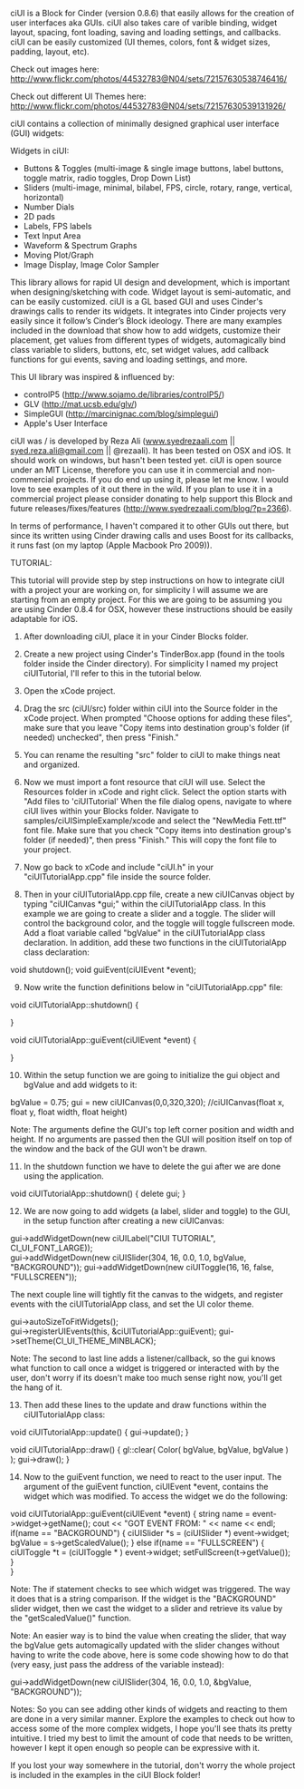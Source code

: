 ciUI is a Block for Cinder (version 0.8.6) that easily allows for the creation of user interfaces aka GUIs. ciUI also takes care of varible binding, widget layout, spacing, font loading, saving and loading settings, and callbacks. ciUI can be easily customized (UI themes, colors, font & widget sizes, padding, layout, etc).

Check out images here: http://www.flickr.com/photos/44532783@N04/sets/72157630538746416/

Check out different UI Themes here: http://www.flickr.com/photos/44532783@N04/sets/72157630539131926/

ciUI contains a collection of minimally designed graphical user interface (GUI) widgets:

Widgets in ciUI:

- Buttons & Toggles (multi-image & single image buttons, label buttons, toggle matrix, radio toggles, Drop Down List)
- Sliders (multi-image, minimal, bilabel, FPS, circle, rotary, range, vertical, horizontal)
- Number Dials
- 2D pads
- Labels, FPS labels
- Text Input Area
- Waveform & Spectrum Graphs
- Moving Plot/Graph
- Image Display, Image Color Sampler

This library allows for rapid UI design and development, which is important when designing/sketching with code. Widget layout is semi-automatic, and can be easily customized. ciUI is a GL based GUI and uses Cinder's drawings calls to render its widgets. It integrates into Cinder projects very easily since it follow’s Cinder’s Block ideology. There are many examples included in the download that show how to add widgets, customize their placement, get values from different types of widgets, automagically bind class variable to sliders, buttons, etc, set widget values, add callback functions for gui events, saving and loading settings, and more.

This UI library was inspired & influenced by: 

- controlP5 (http://www.sojamo.de/libraries/controlP5/) 
- GLV (http://mat.ucsb.edu/glv/)
- SimpleGUI (http://marcinignac.com/blog/simplegui/)
- Apple's User Interface 

ciUI was / is developed by Reza Ali (www.syedrezaali.com || syed.reza.ali@gmail.com || @rezaali). It has been tested on OSX  and iOS. It should work on windows, but hasn't been tested yet. ciUI is open source under an MIT License, therefore you can use it in commercial and non-commercial projects. If you do end up using it, please let me know. I would love to see examples of it out there in the wild. If you plan to use it in a commercial project please consider donating to help support this Block and future releases/fixes/features (http://www.syedrezaali.com/blog/?p=2366).

In terms of performance, I haven't compared it to other GUIs out there, but since its written using Cinder drawing calls and uses Boost for its callbacks, it runs fast (on my laptop (Apple Macbook Pro 2009)).

TUTORIAL: 

This tutorial will provide step by step instructions on how to integrate ciUI with a project your are working on, for simplicity I will assume we are starting from an empty project. For this we are going to be assuming you are using Cinder 0.8.4 for OSX, however these instructions should be easily adaptable for iOS.

1. After downloading ciUI, place it in your Cinder Blocks folder. 

2. Create a new project using Cinder's TinderBox.app (found in the tools folder inside the Cinder directory). For simplicity I named my project ciUITutorial, I'll refer to this in the tutorial below. 

3. Open the xCode project. 

4. Drag the src (ciUI/src) folder within ciUI into the Source folder in the xCode project. When prompted "Choose options for adding these files", make sure that you leave "Copy items into destination group's folder (if needed) unchecked", then press "Finish." 

5. You can rename the resulting "src" folder to ciUI to make things neat and organized. 

6. Now we must import a font resource that ciUI will use. Select the Resources folder in xCode and right click. Select the option starts with "Add files to 'ciUITutorial' When the file dialog opens, navigate to where ciUI lives within your Blocks folder. Navigate to samples/ciUISimpleExample/xcode and select the "NewMedia Fett.ttf" font file. Make sure that you check "Copy items into destination group's folder (if needed)", then press "Finish." This will copy the font file to your project. 

7. Now go back to xCode and include "ciUI.h" in your "ciUITutorialApp.cpp" file inside the source folder. 

8. Then in your ciUITutorialApp.cpp file, create a new ciUICanvas object by typing "ciUICanvas *gui;" within the ciUITutorialApp class. In this example we are going to create a slider and a toggle. The slider will control the background color, and the toggle will toggle fullscreen mode. Add a float variable called "bgValue" in the ciUITutorialApp class declaration. In addition, add these two functions in the ciUITutorialApp class declaration: 

void shutdown(); 
void guiEvent(ciUIEvent *event);    

9. Now write the function definitions below in "ciUITutorialApp.cpp" file: 

void ciUITutorialApp::shutdown()
{

}

void ciUITutorialApp::guiEvent(ciUIEvent *event)
{

}

10. Within the setup function we are going to initialize the gui object and bgValue and add widgets to it:

bgValue = 0.75; 
gui = new ciUICanvas(0,0,320,320);		//ciUICanvas(float x, float y, float width, float height)		

Note: The arguments define the GUI's top left corner position and width and height. If no arguments are passed then the GUI will position itself on top of the window and the back of the GUI won't be drawn. 

11. In the shutdown function we have to delete the gui after we are done using the application. 

void ciUITutorialApp::shutdown()
{
    delete gui; 
}

12. We are now going to add widgets (a label, slider and toggle) to the GUI, in the setup function after creating a new ciUICanvas: 

gui->addWidgetDown(new ciUILabel("CIUI TUTORIAL", CI_UI_FONT_LARGE));    
gui->addWidgetDown(new ciUISlider(304, 16, 0.0, 1.0, bgValue, "BACKGROUND"));
gui->addWidgetDown(new ciUIToggle(16, 16, false, "FULLSCREEN"));    

The next couple line will tightly fit the canvas to the widgets, and register events with the ciUITutorialApp class, and set the UI color theme.

gui->autoSizeToFitWidgets();           
gui->registerUIEvents(this, &ciUITutorialApp::guiEvent);
gui->setTheme(CI_UI_THEME_MINBLACK);

Note: The second to last line adds a listener/callback, so the gui knows what function to call once a widget is triggered or interacted with by the user, don't worry if its doesn't make too much sense right now, you'll get the hang of it. 

13. Then add these lines to the update and draw functions within the ciUITutorialApp class: 

void ciUITutorialApp::update()
{
    gui->update();
}

void ciUITutorialApp::draw()
{
    gl::clear( Color( bgValue, bgValue, bgValue ) ); 
    gui->draw();
}

14. Now to the guiEvent function, we need to react to the user input. The argument of the guiEvent function, ciUIEvent *event, contains the widget which was modified. To access the widget we do the following:

void ciUITutorialApp::guiEvent(ciUIEvent *event)
{
    string name = event->widget->getName(); 
    cout << "GOT EVENT FROM: " << name << endl; 
    if(name == "BACKGROUND")
    {
        ciUISlider *s = (ciUISlider *) event->widget; 
        bgValue = s->getScaledValue();
    }
    else if(name == "FULLSCREEN")
    {
        ciUIToggle *t = (ciUIToggle * ) event->widget; 
        setFullScreen(t->getValue()); 
    }  
}

Note: The if statement checks to see which widget was triggered. The way it does that is a string comparison. If the widget is the "BACKGROUND" slider widget, then we cast the widget to a slider and retrieve its value by the "getScaledValue()" function. 

Note: An easier way is to bind the value when creating the slider, that way the bgValue gets automagically updated with the slider changes without having to write the code above, here is some code showing how to do that (very easy, just pass the address of the variable instead):

gui->addWidgetDown(new ciUISlider(304, 16, 0.0, 1.0, &bgValue, "BACKGROUND"));

Notes: So you can see adding other kinds of widgets and reacting to them are done in a very similar manner. Explore the examples to check out how to access some of the more complex widgets, I hope you'll see thats its pretty intuitive. I tried my best to limit the amount of code that needs to be written, however I kept it open enough so people can be expressive with it. 

If you lost your way somewhere in the tutorial, don't worry the whole project is included in the examples in the ciUI Block folder!